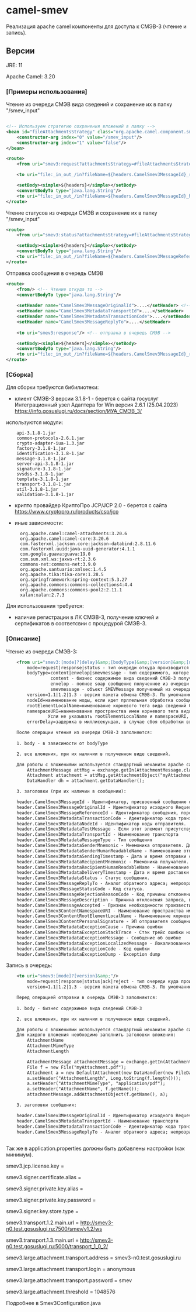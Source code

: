# camel-smev 

Реализация apache camel компоненты для доступа к СМЭВ-3 (чтение и запись).
## Версии
JRE: 11

Apache Camel: 3.20

### [Примеры использования]

Чтение из очереди СМЭВ вида сведений и сохранение их в папку "/smev_input"
```xml

<!-- Используем стратегию сохранения вложений в папку -->
<bean id="fileAttachmentsStrategy" class="org.apache.camel.component.smev3.strategy.FileAttachmentsStrategy"> 
	<constructor-arg index="0" value="/smev_input"/>
	<constructor-arg index="1" value="false"/>
</bean>	

<route>
	<from uri="smev3:request?attachmentsStrategy=#fileAttachmentsStrategy"/> <!-- читаем сообщения из очереди СМЭВ -->

	<to uri="file:_in_out_/in?fileName=${headers.CamelSmev3MessageId}_request.xml"/> <!-- сохраняем бизнес содержимое -->

	<setBody><simple>${headers}</simple></setBody>
	<convertBodyTo type="java.lang.String"/>
	<to uri="file:_in_out_/in?fileName=${headers.CamelSmev3MessageId}_headers.xml"/> <!-- сохраняем содержимое заголовков -->
</route>
```

Чтение статусов из очереди СМЭВ и сохранение их в папку "/smev_input"
```xml
<route>
	<from uri="smev3:status?attachmentsStrategy=#fileAttachmentsStrategy"/> <!-- читаем статусы из очереди СМЭВ -->

	<setBody><simple>${headers}</simple></setBody>
	<convertBodyTo type="java.lang.String"/>
	<to uri="file:_in_out_/in?fileName=${headers.CamelSmev3MessageReferenceId}_status_headers.xml"/> <!-- сохраняем содержимое заголовков -->
</route>
```

Отправка сообщения в очередь СМЭВ
```xml
<route>
	<from/> <!-- Чтение откуда то -->
	<convertBodyTo type="java.lang.String"/>
	
	<setHeader name="CamelSmev3MessageOriginalId">....</setHeader> <!-- заполнение обязательных заголовков -->
	<setHeader name="CamelSmev3MetadataTransportId">....</setHeader>
	<setHeader name="CamelSmev3MetadataTransactionCode">....</setHeader>
	<setHeader name="CamelSmev3MessageReplyTo">....</setHeader>
    
	<to uri="smev3:response"/> <!-- отправка в очередь СМЭВ -->

	<setBody><simple>${headers}</simple></setBody>
	<convertBodyTo type="java.lang.String"/>
	<to uri="file:_in_out_/in?fileName=${headers.CamelSmev3MessageId}_result_headers.xml"/> <!-- сохранение заголовков операции отправки в очередь СМЭВ -->
</route>

```


### [Сборка]

Для сборки требуются бибилиотеки:
- клиент СМЭВ-3 версии 3.1.8-1 - берется с сайта госуслуг
Интеграционный узел Адаптера for Win версия 2.6.1 (25.04.2023) https://info.gosuslugi.ru/docs/section/ИУА_СМЭВ_3/
	
используются модули:

		api-3.1.8-1.jar
		common-protocols-2.6.1.jar
		crypto-adapter-iua-1.3.jar
		factory-3.1.8-1.jar
		identification-3.1.8-1.jar
		message-3.1.8-1.jar
		server-api-3.1.8-1.jar
		signature-3.1.8-1.jar
		svsdss-3.1.8-1.jar
		template-3.1.8-1.jar
		transport-3.1.8-1.jar
		util-3.1.8-1.jar
		validation-3.1.8-1.jar

- крипто провайдер КриптоПро JCP/JCP 2.0 - берется с сайта https://www.cryptopro.ru/products/csp/jcp

- иные зависимости:

		org.apache.camel:camel-attachments:3.20.6
		org.apache.camel:camel-core:3.20.6
		com.fasterxml.jackson.core:jackson-databind:2.8.11.6
		com.fasterxml.uuid:java-uuid-generator:4.1.1
		com.google.guava:guava:19.0
		com.sun.xml.ws:jaxws-rt:2.3.6
		commons-net:commons-net:3.9.0
		org.apache.santuario:xmlsec:1.4.5
		org.apache.tika:tika-core:1.28.5
		org.springframework:spring-context:5.3.27
		org.apache.commons:commons-collections4:4.4
		org.apache.commons:commons-pool2:2.11.1
		xalan:xalan:2.7.3

Для использования требуется:
- наличие регистрации в ЛК СМЭВ-3, получение ключей и сертификатов в соответсвии с процедурой СМЭВ-3.


### [Описание]

Чтение из очереди СМЭВ-3:
```xml
    <from uri="smev3:[mode]?[delay]&amp;[bodyType]&amp;[version]&amp;[nodeId]&amp;[errorDelay]&amp;[rootElementLocalName]&amp;[namespaceURI]"/>
		mode=request|response|status - тип очереди откуда производится чтение. Обязательный параметр.
		bodyType=content|envelop|smevmessage - тип содержимого, которе будет помещено в ${body}
				 content - бизнес содержимое вида сведений СМЭВ-3 полученное из очереди. По умолчанию content.
				 envelop - полное soap сообщение полученное из очереди
				 smevmessage - объект SMEVMessage полученный из очереди
		version=1.1|1.2|1.3 - версия пакета обмена СМЭВ-3. По умолчанию 1.3
		nodeId=наименование ноды, если идет прллельная обработка сообщений. Не обязательный параметр.
		rootElementLocalName=нименование корневого тега вида сведений СМЭВ-3. Не обязательный параметр
		namespaceURI=наименование пространства имен корневого тега вида сведений СМЭВ-3. Не обязательный параметр
				Усли не указывать rootElementLocalName и namespaceURI, то будут читаться все сообщения из очереди.
		errorDelay=задержка в миллисекундах, в случае сбоя обработки входящего сообщения. По умолчанию 60 сек.

	После операции чтения из очереди СМЭВ-3 заполняются:
	
	1. body - в зависимости от bodyType

	2. все вложения, при их наличии в полученном виде сведений.

	Для работы с вложениями используется стандартный механизм apache camel.
		AttachmentMessage attMsg = exchange.getIn(AttachmentMessage.class);
		Attachment attachment = attMsg.getAttachmentObject("myAttachment");
		DataHandler dh = attachment.getDataHandler();

	3. заголовки (при их наличии в сообщении):

	header.CamelSmev3MessageId - Идентификатор, присвоенный сообщению отправителем. Генерируется в соответствии с RFC-4122, по варианту 1 (на основании MAC-адреса и текущего времени).
	header.CamelSmev3MessageOriginalId - Идентификатор исходного Request сообщения для которого отправляется Response. Генерируется в соответствии с RFC-4122, по варианту 1 (на основании MAC-адреса и текущего времени).
	header.CamelSmev3MessageReferenceId - Идентификатор сообщения, порождающего цепочку сообщений. При отправке подчиненных сообщений значение соответствует MessageID корневого сообщения цепочки сообщений. Для корневого сообщения значение совпадает с MessageID.
	header.CamelSmev3MetadataTransactionCode - Идентификатор кода транзакции.
	header.CamelSmev3MetadataNodeId - Идентификатор ноды отправителя.
	header.CamelSmev3MetadataTestMessage - Если этот элемент присутствует, то запрос - тестовый. В этом случае, ИС-поставщик данных должна гарантировать, что её данные не будут изменены в результате выполнения этого запроса.
	header.CamelSmev3MetadataTransportId - Наименование транспорта
	header.CamelSmev3MetadataMessageType - Тип сообщения
	header.CamelSmev3MetadataSenderMnemonic - Мнемоника отправителя. Для машинной обработки. Вычисляется на основании данных сетрификата.
	header.CamelSmev3MetadataSenderHumanReadableName - Наименование отправителя в форме, удобной для восприятия человеком. Вычисляется на основании данных сертификата. Не обязано полностью совпадать с официальным названием организации или органа власти.
	header.CamelSmev3MetadataSendingTimestamp - Дата и время отправки сообщения в СМЭВ, начиная с которых отсчитывается срок исполнения запроса.
	header.CamelSmev3MetadataRecipientMnemonic - Мнемоника получателя. Для машинной обработки. Вычисляется на основании данных сетрификата.
	header.CamelSmev3MetadataRecipientHumanReadableName - Наименование получателя в форме, удобной для восприятия человеком. Вычисляется на основании данных сертификата. Не обязано полностью совпадать с официальным названием организации или органа власти.
	header.CamelSmev3MetadataDeliveryTimestamp - Дата и время доставки сообщения, по часам СМЭВ.
	header.CamelSmev3MetadataStatus - Статус сообщения.
	header.CamelSmev3MessageReplyTo - Аналог обратного адреса; непрозрачный объект, по которому СМЭВ сможет вычислить, кому доставить ответ на этот запрос. При отправке ответа нужно скопировать это значение в //SenderProvidedResponseData/To/text(). N.B. Формат обратного адреса не специфицирован, и может меняться со временем. Больше того, в запросах, пришедших от одного и того же отправителя через сколь угодно малый промежуток времени, обратный адрес не обязан быть одним и тем же. Если получатель хочет идентифицировать отправителя, можно использовать сертификат отправителя (//GetMessageIfAnyResponse/CallerInformationSystemSignature/xmldsig:Signature/...)
	header.CamelSmev3MessageStatusCode - Код статуса.
	header.CamelSmev3MessageRejectionReasonCode - Код причины отклонения запроса.
	header.CamelSmev3MessageDescription - Причина отклонения запроса, в человекочитаемом виде.
	header.CamelSmev3MessageAccepted - Признак необходимости произвести подтверждение операции чтения. Если присутствует в сообщении, то подтверждение отправляется в СМЭВ автоматически. Значение \"acceped\" берется из этого поля. Может быть true или false.
	header.CamelSmev3ContentNamespaceURI - Наименование пространства имен бизнес сообщения.
	header.CamelSmev3ContentRootElementLocalName - Наименование корневого тега бизнес сообщения без префикса пространства имен.
	header.CamelSmev3ContentPersonalSignature - ЭП отправителя сообщения
	header.CamelSmev3MetadataExceptionCause - Причина ошибки
	header.CamelSmev3MetadataExceptionStackTrace - Стэк трейс ошибки на стороне СМЭВ
	header.CamelSmev3MetadataExceptionMessage - Сообщение об ошибке
	header.CamelSmev3MetadataExceptionLocalizedMessage - Локализованное сообщение об ошибке
	header.CamelSmev3MetadataExceptionCode - Код ошибки
	header.CamelSmev3MetadataExceptionDump - Exception dump

```

Запись в очередь:    
```xml
    <to uri="smev3:[mode]?[version]&amp;"/>
		mode=request|response|status|ack|reject - тип очереди куда производится запись. Обязательный параметр.
		version=1.1|1.2|1.3 - версия пакета обмена СМЭВ-3. По умолчанию 1.3

	Перед операцией отправки в очередь СМЭВ-3 заполняются:
	
	1. body - бизнес содержимое вида сведений СМЭВ-3

	2. все вложения, при их наличии в полученном виде сведений.

	Для работы с вложениями используется стандартный механизм apache camel.
	Для каждого вложения необходимо заполнить заголовки вложения:
		AttachmentName
		AttachmentMimeType
		AttachmentLength

        AttachmentMessage attachmentMessage = exchange.getIn(AttachmentMessage.class);
        File f = new File("myAttachment.pdf");
        Attachment a = new DefaultAttachment(new DataHandler(new FileDataSource(f)));
        a.setHeader("AttachmentLength", Long.toString(f.length()));
        a.setHeader("AttachmentMimeType", "application/pdf");
        a.setHeader("AttachmentName", f.getName());
        attachmentMessage.addAttachmentObject(f.getName(), a);

	3. заголовки сообщения:

	header.CamelSmev3MessageOriginalId - Идентификатор исходного Request сообщения для которого отправляется Response. Генерируется в соответствии с RFC-4122, по варианту 1 (на основании MAC-адреса и текущего времени).
	header.CamelSmev3MetadataTransportId - Наименование транспорта
	header.CamelSmev3MetadataTransactionCode - Идентификатор кода транзакции.
	header.CamelSmev3MessageReplyTo - Аналог обратного адреса; непрозрачный объект, по которому СМЭВ сможет вычислить, кому доставить ответ на этот запрос. При отправке ответа нужно скопировать это значение в //SenderProvidedResponseData/To/text(). N.B. Формат обратного адреса не специфицирован, и может меняться со временем. Больше того, в запросах, пришедших от одного и того же отправителя через сколь угодно малый промежуток времени, обратный адрес не обязан быть одним и тем же. Если получатель хочет идентифицировать отправителя, можно использовать сертификат отправителя (//GetMessageIfAnyResponse/CallerInformationSystemSignature/xmldsig:Signature/...)
		
```

Так же в application.properties должны быть добавлены настройки (как минимум).

smev3.jcp.license.key = 

smev3.signer.certificate.alias = 

smev3.signer.private.key.alias = 

smev3.signer.private.key.password = 

smev3.signer.key.store.type = 

smev3.transport.1.2.main.url = http://smev3-n0.test.gosuslugi.ru:7500/smev/v1.2/ws

smev3.transport.1.3.main.url = http://smev3-n0.test.gosuslugi.ru:5000/transport_1_0_2/

smev3.large.attachment.transport.address = smev3-n0.test.gosuslugi.ru

smev3.large.attachment.transport.login = anonymous

smev3.large.attachment.transport.password = smev

smev3.large.attachment.threshold = 1048576


Подробнее в Smev3Configuration.java
